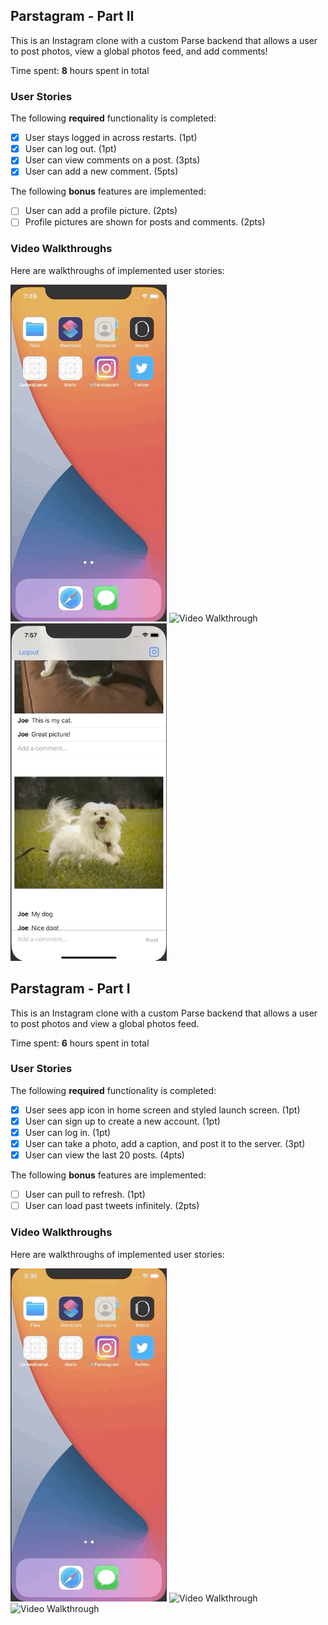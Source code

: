 ## Parstagram - Part II

This is an Instagram clone with a custom Parse backend that allows a user to post photos, view a global photos feed, and add comments!

Time spent: **8** hours spent in total

### User Stories

The following **required** functionality is completed:

- [x] User stays logged in across restarts. (1pt)
- [x] User can log out. (1pt)
- [x] User can view comments on a post. (3pts)
- [x] User can add a new comment. (5pts)

The following **bonus** features are implemented:

- [ ] User can add a profile picture. (2pts)
- [ ] Profile pictures are shown for posts and comments. (2pts)

### Video Walkthroughs

Here are walkthroughs of implemented user stories:

<img src='parse5.gif' title='Video Walkthrough' width='250' alt='Video Walkthrough' />
<img src='parse4.gif' title='Video Walkthrough' width='250' alt='Video Walkthrough' />
<img src='parse6.gif' title='Video Walkthrough' width='250' alt='Video Walkthrough' />

## Parstagram - Part I

This is an Instagram clone with a custom Parse backend that allows a user to post photos and view a global photos feed.

Time spent: **6** hours spent in total

### User Stories

The following **required** functionality is completed:

- [x] User sees app icon in home screen and styled launch screen. (1pt)
- [x] User can sign up to create a new account. (1pt)
- [x] User can log in. (1pt)
- [x] User can take a photo, add a caption, and post it to the server. (3pt)
- [x] User can view the last 20 posts. (4pts)

The following **bonus** features are implemented:

- [ ] User can pull to refresh. (1pt)
- [ ] User can load past tweets infinitely. (2pts)

### Video Walkthroughs

Here are walkthroughs of implemented user stories:

<img src='parse1.gif' title='Video Walkthrough' width='250' alt='Video Walkthrough' />
<img src='parse2.gif' title='Video Walkthrough' width='250' alt='Video Walkthrough' />
<img src='parse3.gif' title='Video Walkthrough' width='250' alt='Video Walkthrough' />
